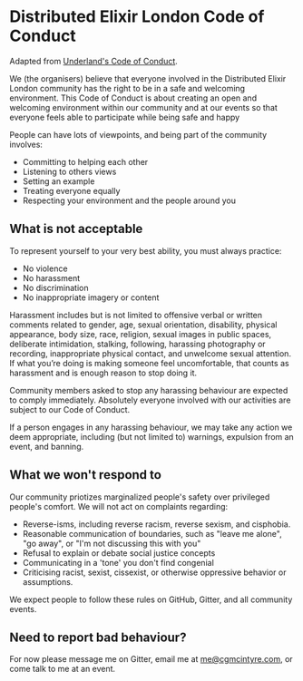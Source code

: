 # Distributed Elixir London Code of Conduct

Adapted from [Underland's Code of Conduct](https://underland.xyz/conduct).

We (the organisers) believe that everyone involved in the Distributed Elixir
London community has the right to be in a safe and welcoming environment. This
Code of Conduct is about creating an open and welcoming environment within our
community and at our events so that everyone feels able to participate while
being safe and happy

People can have lots of viewpoints, and being part of the community involves:

- Committing to helping each other
- Listening to others views
- Setting an example
- Treating everyone equally
- Respecting your environment and the people around you


## What is not acceptable

To represent yourself to your very best ability, you must always practice:

- No violence
- No harassment
- No discrimination
- No inappropriate imagery or content

Harassment includes but is not limited to offensive verbal or written comments
related to gender, age, sexual orientation, disability, physical appearance,
body size, race, religion, sexual images in public spaces, deliberate
intimidation, stalking, following, harassing photography or recording,
inappropriate physical contact, and unwelcome sexual attention. If what
you’re doing is making someone feel uncomfortable, that counts as harassment
and is enough reason to stop doing it.

Community members asked to stop any harassing behaviour are expected to comply
immediately.  Absolutely everyone involved with our activities are subject to
our Code of Conduct.

If a person engages in any harassing behaviour, we may take any action we deem
appropriate, including (but not limited to) warnings, expulsion from an event,
and banning.


## What we won't respond to

Our community priotizes marginalized people's safety over privileged people's
comfort. We will not act on complaints regarding:

- Reverse-isms, including reverse racism, reverse sexism, and cisphobia.
- Reasonable communication of boundaries, such as "leave me alone", "go away", or "I'm not discussing this with you"
- Refusal to explain or debate social justice concepts
- Communicating in a 'tone' you don't find congenial
- Criticising racist, sexist, cissexist, or otherwise oppressive behavior or assumptions.

We expect people to follow these rules on GitHub, Gitter, and all community
events.


## Need to report bad behaviour?

For now please message me on Gitter, email me at me@cgmcintyre.com, or come
talk to me at an event.
